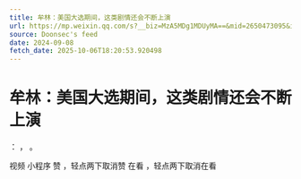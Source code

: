 ```yaml
---
title: 牟林：美国大选期间，这类剧情还会不断上演
url: https://mp.weixin.qq.com/s?__biz=MzA5MDg1MDUyMA==&mid=2650473095&idx=3&sn=a9552c1b527fbc662f7dc2a0a2936f17
source: Doonsec's feed
date: 2024-09-08
fetch_date: 2025-10-06T18:20:53.920498
---
```


# 牟林：美国大选期间，这类剧情还会不断上演

：
，
。

视频
小程序
赞
，轻点两下取消赞
在看
，轻点两下取消在看
